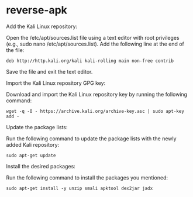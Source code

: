 # reverse-apk

Add the Kali Linux repository:

Open the /etc/apt/sources.list file using a text editor with root privileges (e.g., sudo nano /etc/apt/sources.list).
Add the following line at the end of the file:
```
deb http://http.kali.org/kali kali-rolling main non-free contrib
````
Save the file and exit the text editor.

Import the Kali Linux repository GPG key:

Download and import the Kali Linux repository key by running the following command:
```
wget -q -O - https://archive.kali.org/archive-key.asc | sudo apt-key add -
```
Update the package lists:

Run the following command to update the package lists with the newly added Kali repository:
```
sudo apt-get update
```
Install the desired packages:

Run the following command to install the packages you mentioned:
```
sudo apt-get install -y unzip smali apktool dex2jar jadx
```
